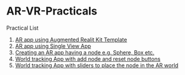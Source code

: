 # AR-VR-Practicals

Practical List

1. [AR app using Augmented Realit Kit Template](https://github.com/SpiderMurphy69/ARVR-PRACTICAL/tree/main/ARVR/ARVRTemplate)
2. [AR app using Single View App]()
3. [Creating an AR app having a node e.g. Sphere, Box etc.]()
4. [World tracking App with add node and reset node buttons]()
5. [World tracking App with sliders to place the node in the AR world]()
